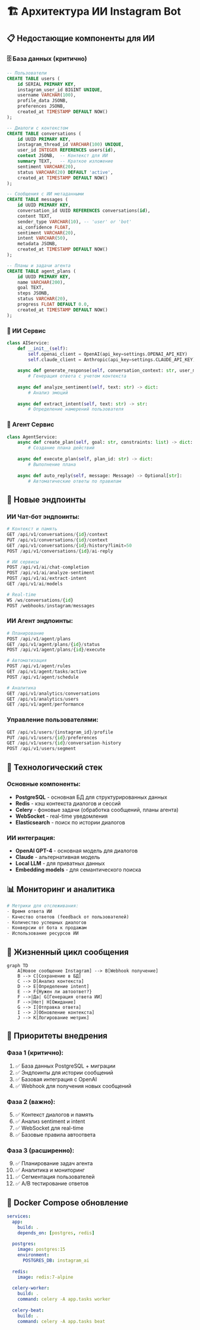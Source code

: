 # 🏗️ Архитектура ИИ Instagram Bot

## 📋 Недостающие компоненты для ИИ

### 🗄️ База данных (критично)
```sql
-- Пользователи
CREATE TABLE users (
    id SERIAL PRIMARY KEY,
    instagram_user_id BIGINT UNIQUE,
    username VARCHAR(100),
    profile_data JSONB,
    preferences JSONB,
    created_at TIMESTAMP DEFAULT NOW()
);

-- Диалоги с контекстом
CREATE TABLE conversations (
    id UUID PRIMARY KEY,
    instagram_thread_id VARCHAR(100) UNIQUE,
    user_id INTEGER REFERENCES users(id),
    context JSONB,  -- Контекст для ИИ
    summary TEXT,   -- Краткое изложение
    sentiment VARCHAR(20),
    status VARCHAR(20) DEFAULT 'active',
    created_at TIMESTAMP DEFAULT NOW()
);

-- Сообщения с ИИ метаданными
CREATE TABLE messages (
    id UUID PRIMARY KEY,
    conversation_id UUID REFERENCES conversations(id),
    content TEXT,
    sender_type VARCHAR(10), -- 'user' or 'bot'
    ai_confidence FLOAT,
    sentiment VARCHAR(20),
    intent VARCHAR(50),
    metadata JSONB,
    created_at TIMESTAMP DEFAULT NOW()
);

-- Планы и задачи агента
CREATE TABLE agent_plans (
    id UUID PRIMARY KEY,
    name VARCHAR(200),
    goal TEXT,
    steps JSONB,
    status VARCHAR(20),
    progress FLOAT DEFAULT 0.0,
    created_at TIMESTAMP DEFAULT NOW()
);
```

### 🧠 ИИ Сервис
```python
class AIService:
    def __init__(self):
        self.openai_client = OpenAI(api_key=settings.OPENAI_API_KEY)
        self.claude_client = Anthropic(api_key=settings.CLAUDE_API_KEY)
    
    async def generate_response(self, conversation_context: str, user_message: str) -> str:
        # Генерация ответа с учетом контекста
        
    async def analyze_sentiment(self, text: str) -> dict:
        # Анализ эмоций
        
    async def extract_intent(self, text: str) -> str:
        # Определение намерений пользователя
```

### 🤖 Агент Сервис  
```python
class AgentService:
    async def create_plan(self, goal: str, constraints: list) -> dict:
        # Создание плана действий
        
    async def execute_plan(self, plan_id: str) -> dict:
        # Выполнение плана
        
    async def auto_reply(self, message: Message) -> Optional[str]:
        # Автоматические ответы по правилам
```

## 🚀 Новые эндпоинты

### ИИ Чат-бот эндпоинты:
```python
# Контекст и память
GET /api/v1/conversations/{id}/context
PUT /api/v1/conversations/{id}/context
GET /api/v1/conversations/{id}/history?limit=50
POST /api/v1/conversations/{id}/ai-reply

# ИИ сервисы
POST /api/v1/ai/chat-completion
POST /api/v1/ai/analyze-sentiment  
POST /api/v1/ai/extract-intent
GET /api/v1/ai/models

# Real-time
WS /ws/conversations/{id}
POST /webhooks/instagram/messages
```

### ИИ Агент эндпоинты:
```python
# Планирование
POST /api/v1/agent/plans
GET /api/v1/agent/plans/{id}/status
POST /api/v1/agent/plans/{id}/execute

# Автоматизация
POST /api/v1/agent/rules
GET /api/v1/agent/tasks/active
POST /api/v1/agent/schedule

# Аналитика
GET /api/v1/analytics/conversations
GET /api/v1/analytics/users
GET /api/v1/agent/performance
```

### Управление пользователями:
```python
GET /api/v1/users/{instagram_id}/profile
PUT /api/v1/users/{id}/preferences  
GET /api/v1/users/{id}/conversation-history
POST /api/v1/users/segment
```

## 🔧 Технологический стек

### Основные компоненты:
- **PostgreSQL** - основная БД для структурированных данных
- **Redis** - кэш контекста диалогов и сессий
- **Celery** - фоновые задачи (обработка сообщений, планы агента)
- **WebSocket** - real-time уведомления
- **Elasticsearch** - поиск по истории диалогов

### ИИ интеграция:
- **OpenAI GPT-4** - основная модель для диалогов
- **Claude** - альтернативная модель
- **Local LLM** - для приватных данных
- **Embedding models** - для семантического поиска

## 📊 Мониторинг и аналитика

```python
# Метрики для отслеживания:
- Время ответа ИИ
- Качество ответов (feedback от пользователей)
- Количество успешных диалогов
- Конверсии от бота к продажам
- Использование ресурсов ИИ
```

## 🔄 Жизненный цикл сообщения

```mermaid
graph TD
    A[Новое сообщение Instagram] --> B[Webhook получение]
    B --> C[Сохранение в БД]
    C --> D[Анализ контекста]
    D --> E[Определение intent]
    E --> F{Нужен ли автоответ?}
    F -->|Да| G[Генерация ответа ИИ]
    F -->|Нет| H[Ожидание]
    G --> I[Отправка ответа]
    I --> J[Обновление контекста]
    J --> K[Логирование метрик]
```

## 🎯 Приоритеты внедрения

### Фаза 1 (критично):
1. ✅ База данных PostgreSQL + миграции
2. ✅ Эндпоинты для истории сообщений
3. ✅ Базовая интеграция с OpenAI
4. ✅ Webhook для получения новых сообщений

### Фаза 2 (важно):
5. ✅ Контекст диалогов и память
6. ✅ Анализ sentiment и intent
7. ✅ WebSocket для real-time
8. ✅ Базовые правила автоответа

### Фаза 3 (расширенно):
9. ✅ Планирование задач агента
10. ✅ Аналитика и мониторинг
11. ✅ Сегментация пользователей
12. ✅ A/B тестирование ответов

## 🚀 Docker Compose обновление

```yaml
services:
  app:
    build: .
    depends_on: [postgres, redis]
    
  postgres:
    image: postgres:15
    environment:
      POSTGRES_DB: instagram_ai
      
  redis:
    image: redis:7-alpine
    
  celery-worker:
    build: .
    command: celery -A app.tasks worker
    
  celery-beat:
    build: .  
    command: celery -A app.tasks beat
```